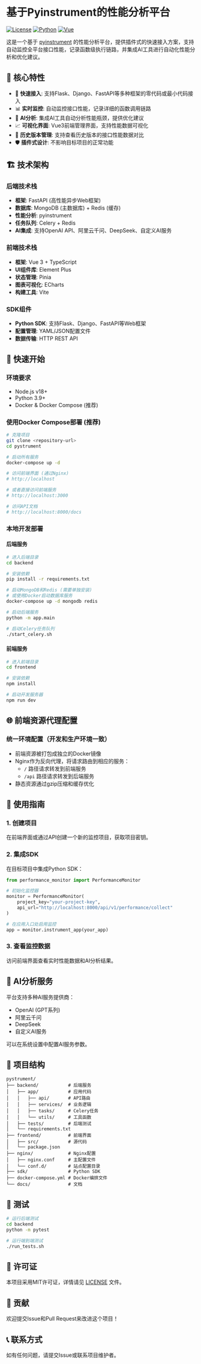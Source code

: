 # 基于Pyinstrument的性能分析平台

[![License](https://img.shields.io/badge/license-MIT-blue.svg)](LICENSE)
[![Python](https://img.shields.io/badge/python-3.9%2B-blue.svg)](https://www.python.org/)
[![Vue](https://img.shields.io/badge/vue-3.x-brightgreen.svg)](https://vuejs.org/)

这是一个基于 [pyinstrument](https://github.com/joerick/pyinstrument) 的性能分析平台，提供插件式的快速接入方案，支持自动监控全平台接口性能，记录函数级执行链路，并集成AI工具进行自动化性能分析和优化建议。

## 🌟 核心特性

- 🚀 **快速接入**: 支持Flask、Django、FastAPI等多种框架的零代码或最小代码接入
- 📊 **实时监控**: 自动监控接口性能，记录详细的函数调用链路
- 🤖 **AI分析**: 集成AI工具自动分析性能瓶颈，提供优化建议
- 📈 **可视化界面**: Vue3前端管理界面，支持性能数据可视化
- 🔄 **历史版本管理**: 支持查看历史版本的接口性能数据对比
- 🛡️ **插件式设计**: 不影响目标项目的正常功能

## 🏗️ 技术架构

### 后端技术栈
- **框架**: FastAPI (高性能异步Web框架)
- **数据库**: MongoDB (主数据库) + Redis (缓存)
- **性能分析**: pyinstrument
- **任务队列**: Celery + Redis
- **AI集成**: 支持OpenAI API、阿里云千问、DeepSeek、自定义AI服务

### 前端技术栈
- **框架**: Vue 3 + TypeScript
- **UI组件库**: Element Plus
- **状态管理**: Pinia
- **图表可视化**: ECharts
- **构建工具**: Vite

### SDK组件
- **Python SDK**: 支持Flask、Django、FastAPI等Web框架
- **配置管理**: YAML/JSON配置文件
- **数据传输**: HTTP REST API

## 🚀 快速开始

### 环境要求
- Node.js v18+
- Python 3.9+
- Docker & Docker Compose (推荐)

### 使用Docker Compose部署 (推荐)

```bash
# 克隆项目
git clone <repository-url>
cd pystrument

# 启动所有服务
docker-compose up -d

# 访问前端界面 (通过Nginx)
# http://localhost

# 或者直接访问前端服务
# http://localhost:3000

# 访问API文档
# http://localhost:8000/docs
```

### 本地开发部署

#### 后端服务
```bash
# 进入后端目录
cd backend

# 安装依赖
pip install -r requirements.txt

# 启动MongoDB和Redis (需要单独安装)
# 或使用Docker启动数据库服务
docker-compose up -d mongodb redis

# 启动后端服务
python -m app.main

# 启动Celery任务队列
./start_celery.sh
```

#### 前端服务
```bash
# 进入前端目录
cd frontend

# 安装依赖
npm install

# 启动开发服务器
npm run dev
```

## 🌐 前端资源代理配置

### 统一环境配置（开发和生产环境一致）
- 前端资源被打包成独立的Docker镜像
- Nginx作为反向代理，将请求路由到相应的服务：
  - `/` 路径请求转发到前端服务
  - `/api` 路径请求转发到后端服务
- 静态资源通过gzip压缩和缓存优化

## 📖 使用指南

### 1. 创建项目
在前端界面或通过API创建一个新的监控项目，获取项目密钥。

### 2. 集成SDK
在目标项目中集成Python SDK：

```python
from performance_monitor import PerformanceMonitor

# 初始化监控器
monitor = PerformanceMonitor(
    project_key="your-project-key",
    api_url="http://localhost:8000/api/v1/performance/collect"
)

# 在应用入口处启用监控
app = monitor.instrument_app(your_app)
```

### 3. 查看监控数据
访问前端界面查看实时性能数据和AI分析结果。

## 🤖 AI分析服务

平台支持多种AI服务提供商：
- OpenAI (GPT系列)
- 阿里云千问
- DeepSeek
- 自定义AI服务

可以在系统设置中配置AI服务参数。

## 📁 项目结构

```
pystrument/
├── backend/           # 后端服务
│   ├── app/           # 应用代码
│   │   ├── api/       # API路由
│   │   ├── services/  # 业务逻辑
│   │   ├── tasks/     # Celery任务
│   │   └── utils/     # 工具函数
│   ├── tests/         # 后端测试
│   └── requirements.txt
├── frontend/          # 前端界面
│   ├── src/           # 源代码
│   └── package.json
├── nginx/             # Nginx配置
│   ├── nginx.conf     # 主配置文件
│   └── conf.d/        # 站点配置目录
├── sdk/               # Python SDK
├── docker-compose.yml # Docker编排文件
└── docs/              # 文档
```

## 🧪 测试

```bash
# 运行后端测试
cd backend
python -m pytest

# 运行端到端测试
./run_tests.sh
```

## 📄 许可证

本项目采用MIT许可证，详情请见 [LICENSE](LICENSE) 文件。

## 🤝 贡献

欢迎提交Issue和Pull Request来改进这个项目！

## 📞 联系方式

如有任何问题，请提交Issue或联系项目维护者。